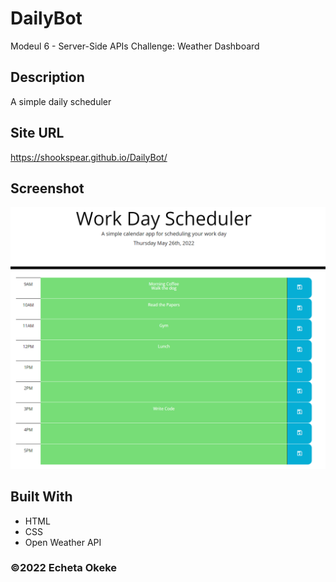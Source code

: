 # DailyBot
Modeul 6 - Server-Side APIs Challenge: Weather Dashboard

## Description
A simple daily scheduler

## Site URL
https://shookspear.github.io/DailyBot/

## Screenshot
![Weather One](assets/images/screenshot.png)

## Built With
* HTML
* CSS
* Open Weather API



### ©️2022 Echeta Okeke
